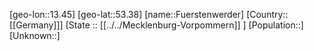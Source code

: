 ﻿---
location: [53.38,13.45]
type: City
tags:
- geo/City


SpocWebEntityId: 30325
isDeleted: false
confidential: public

---
[geo-lon::13.45]
[geo-lat::53.38]
[name::Fuerstenwerder]
[Country::[[Germany]]]
[State :: [[../../Mecklenburg-Vorpommern]] ]
[Population::]
[Unknown::]

